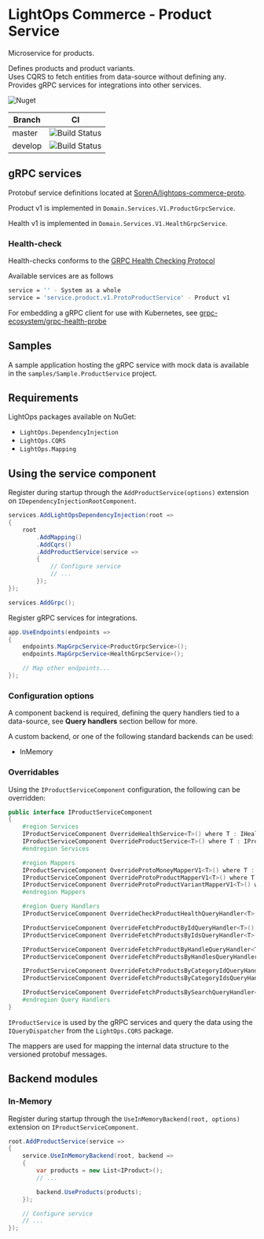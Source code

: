 # LightOps Commerce - Product Service

Microservice for products.

Defines products and product variants.  
Uses CQRS to fetch entities from data-source without defining any.  
Provides gRPC services for integrations into other services.

![Nuget](https://img.shields.io/nuget/v/LightOps.Commerce.Services.Product)

| Branch | CI |
| --- | --- |
| master | ![Build Status](https://dev.azure.com/sorendev/LightOps%20Commerce/_apis/build/status/LightOps.Commerce.Services.Product?branchName=master) |
| develop | ![Build Status](https://dev.azure.com/sorendev/LightOps%20Commerce/_apis/build/status/LightOps.Commerce.Services.Product?branchName=develop) |

## gRPC services

Protobuf service definitions located at [SorenA/lightops-commerce-proto](https://github.com/SorenA/lightops-commerce-proto).

Product v1 is implemented in `Domain.Services.V1.ProductGrpcService`.

Health v1 is implemented in `Domain.Services.V1.HealthGrpcService`.

### Health-check

Health-checks conforms to the [GRPC Health Checking Protocol](https://github.com/grpc/grpc/blob/master/doc/health-checking.md)

Available services are as follows

```bash
service = '' - System as a whole
service = 'service.product.v1.ProtoProductService' - Product v1
```

For embedding a gRPC client for use with Kubernetes, see [grpc-ecosystem/grpc-health-probe](https://github.com/grpc-ecosystem/grpc-health-probe)

## Samples

A sample application hosting the gRPC service with mock data is available in the `samples/Sample.ProductService` project.

## Requirements

LightOps packages available on NuGet:

- `LightOps.DependencyInjection`
- `LightOps.CQRS`
- `LightOps.Mapping`

## Using the service component

Register during startup through the `AddProductService(options)` extension on `IDependencyInjectionRootComponent`.

```csharp
services.AddLightOpsDependencyInjection(root =>
{
    root
        .AddMapping()
        .AddCqrs()
        .AddProductService(service =>
        {
            // Configure service
            // ...
        });
});

services.AddGrpc();
```

Register gRPC services for integrations.

```csharp
app.UseEndpoints(endpoints =>
{
    endpoints.MapGrpcService<ProductGrpcService>();
    endpoints.MapGrpcService<HealthGrpcService>();

    // Map other endpoints...
});
```

### Configuration options

A component backend is required, defining the query handlers tied to a data-source, see **Query handlers** section bellow for more.

A custom backend, or one of the following standard backends can be used:

- InMemory

### Overridables

Using the `IProductServiceComponent` configuration, the following can be overridden:

```csharp
public interface IProductServiceComponent
{
    #region Services
    IProductServiceComponent OverrideHealthService<T>() where T : IHealthService;
    IProductServiceComponent OverrideProductService<T>() where T : IProductService;
    #endregion Services

    #region Mappers
    IProductServiceComponent OverrideProtoMoneyMapperV1<T>() where T : IMapper<Money, Proto.Services.Product.V1.ProtoMoney>;
    IProductServiceComponent OverrideProtoProductMapperV1<T>() where T : IMapper<IProduct, Proto.Services.Product.V1.ProtoProduct>;
    IProductServiceComponent OverrideProtoProductVariantMapperV1<T>() where T : IMapper<IProductVariant, Proto.Services.Product.V1.ProtoProductVariant>;
    #endregion Mappers

    #region Query Handlers
    IProductServiceComponent OverrideCheckProductHealthQueryHandler<T>() where T : ICheckProductHealthQueryHandler;

    IProductServiceComponent OverrideFetchProductByIdQueryHandler<T>() where T : IFetchProductByIdQueryHandler;
    IProductServiceComponent OverrideFetchProductsByIdsQueryHandler<T>() where T : IFetchProductsByIdsQueryHandler;

    IProductServiceComponent OverrideFetchProductByHandleQueryHandler<T>() where T : IFetchProductByHandleQueryHandler;
    IProductServiceComponent OverrideFetchProductsByHandlesQueryHandler<T>() where T : IFetchProductsByHandlesQueryHandler;

    IProductServiceComponent OverrideFetchProductsByCategoryIdQueryHandler<T>() where T : IFetchProductsByCategoryIdQueryHandler;
    IProductServiceComponent OverrideFetchProductsByCategoryIdsQueryHandler<T>() where T : IFetchProductsByCategoryIdsQueryHandler;

    IProductServiceComponent OverrideFetchProductsBySearchQueryHandler<T>() where T : IFetchProductsBySearchQueryHandler;
    #endregion Query Handlers
}
```

`IProductService` is used by the gRPC services and query the data using the `IQueryDispatcher` from the `LightOps.CQRS` package.

The mappers are used for mapping the internal data structure to the versioned protobuf messages.

## Backend modules

### In-Memory

Register during startup through the `UseInMemoryBackend(root, options)` extension on `IProductServiceComponent`.

```csharp
root.AddProductService(service =>
{
    service.UseInMemoryBackend(root, backend =>
    {
        var products = new List<IProduct>();
        // ...

        backend.UseProducts(products);
    });

    // Configure service
    // ...
});
```
